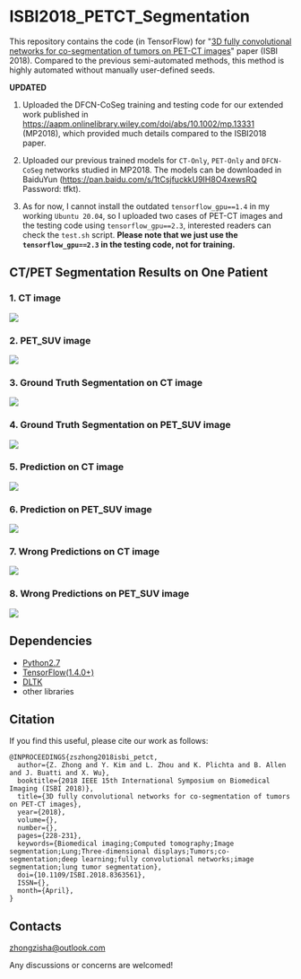 # ISBI2018_PETCT_Segmentation

This repository contains the code (in TensorFlow) for "[3D fully convolutional networks for co-segmentation of tumors on PET-CT images](https://ieeexplore.ieee.org/abstract/document/8363561/)" paper (ISBI 2018). Compared to the previous semi-automated methods, this method is highly automated without manually user-defined seeds. 

**UPDATED**

1. Uploaded the DFCN-CoSeg training and testing code for our extended work published in
https://aapm.onlinelibrary.wiley.com/doi/abs/10.1002/mp.13331 (MP2018), which provided much details
compared to the ISBI2018 paper. 

2. Uploaded our previous trained models for `CT-Only`, `PET-Only` and `DFCN-CoSeg` networks studied in 
MP2018. The models can be downloaded in BaiduYun 
(https://pan.baidu.com/s/1tCsjfuckkU9IH8O4xewsRQ Password: tfkt).

3. As for now, I cannot install the outdated `tensorflow_gpu==1.4` in my working `Ubuntu 20.04`, 
so I uploaded two cases of PET-CT images and the testing code using `tensorflow_gpu==2.3`, 
interested readers can check the `test.sh` script.
**Please note that we just use the `tensorflow_gpu==2.3` in the testing code, not for training.**

## CT/PET Segmentation Results on One Patient

### 1. CT image

<img align="center" src="https://github.com/zhongzisha/ISBI2018_PETCT_Segmentation/raw/master/CT.PNG">

### 2. PET_SUV image

<img align="center" src="https://github.com/zhongzisha/ISBI2018_PETCT_Segmentation/raw/master/PET_SUV.PNG">

### 3. Ground Truth Segmentation on CT image

<img align="center" src="https://github.com/zhongzisha/ISBI2018_PETCT_Segmentation/blob/master/CT_Ground%20Truth.PNG">

### 4. Ground Truth Segmentation on PET_SUV image

<img align="center" src="https://github.com/zhongzisha/ISBI2018_PETCT_Segmentation/blob/master/PET_Ground%20Truth.PNG">

### 5. Prediction on CT image

<img align="center" src="https://github.com/zhongzisha/ISBI2018_PETCT_Segmentation/blob/master/Prediction_CT.PNG">

### 6. Prediction on PET_SUV image

<img align="center" src="https://github.com/zhongzisha/ISBI2018_PETCT_Segmentation/blob/master/Prediction_PET.PNG">

### 7. Wrong Predictions on CT image

<img align="center" src="https://github.com/zhongzisha/ISBI2018_PETCT_Segmentation/blob/master/Prediction_CT_Wrong.PNG">

### 8. Wrong Predictions on PET_SUV image

<img align="center" src="https://github.com/zhongzisha/ISBI2018_PETCT_Segmentation/blob/master/Prediction_PET_Wrong.PNG">

## Dependencies

- [Python2.7](https://www.python.org/downloads/)
- [TensorFlow(1.4.0+)](http://www.tensorflow.org)
- [DLTK](https://dltk.github.io/)
- other libraries

## Citation

If you find this useful, please cite our work as follows:

```
@INPROCEEDINGS{zszhong2018isbi_petct,
  author={Z. Zhong and Y. Kim and L. Zhou and K. Plichta and B. Allen and J. Buatti and X. Wu},
  booktitle={2018 IEEE 15th International Symposium on Biomedical Imaging (ISBI 2018)},
  title={3D fully convolutional networks for co-segmentation of tumors on PET-CT images},
  year={2018},
  volume={},
  number={},
  pages={228-231},
  keywords={Biomedical imaging;Computed tomography;Image segmentation;Lung;Three-dimensional displays;Tumors;co-segmentation;deep learning;fully convolutional networks;image segmentation;lung tumor segmentation},
  doi={10.1109/ISBI.2018.8363561},
  ISSN={},
  month={April},
}
```

## Contacts
zhongzisha@outlook.com

Any discussions or concerns are welcomed!
